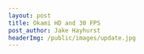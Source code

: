 ```yaml
---
layout: post
title: Okami HD and 30 FPS
post_author: Jake Hayhurst
headerImg: /public/images/update.jpg
---
```

